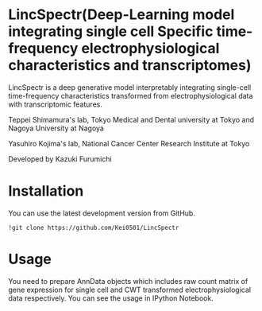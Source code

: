 # LincSpectr(Deep-Learning model integrating single cell Specific time-frequency electrophysiological characteristics and transcriptomes)

LincSpectr is a deep generative model interpretably integrating single-cell time-frequency characteristics transformed from electrophysiological data with transcriptomic features.


Teppei Shimamura's lab, Tokyo Medical and Dental university at Tokyo and Nagoya University at Nagoya

Yasuhiro Kojima's lab, National Cancer Center Research Institute at Tokyo

Developed by Kazuki Furumichi

# Installation
You can use the latest development version from GitHub.

```
!git clone https://github.com/Kei0501/LincSpectr
```

# Usage
You need to prepare AnnData objects which includes raw count matrix of gene expression for single cell and CWT transformed electrophysiological data respectively. You can see the usage in IPython Notebook.

